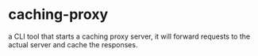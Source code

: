 # caching-proxy
a CLI tool that starts a caching proxy server, it will forward requests to the actual server and cache the responses.
